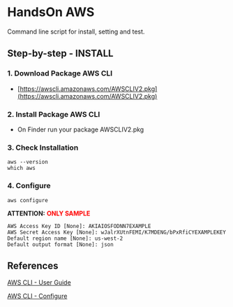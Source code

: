 # HandsOn AWS

Command line script for install, setting and test.


## Step-by-step - INSTALL

### 1. Download Package AWS CLI


- [https://awscli.amazonaws.com/AWSCLIV2.pkg](https://awscli.amazonaws.com/AWSCLIV2.pkg)


### 2. Install Package AWS CLI

- On Finder run your package AWSCLIV2.pkg

### 3. Check Installation

```
aws --version
which aws
```

### 4. Configure


```
aws configure
```

**ATTENTION:** <b style="color:red;">ONLY SAMPLE</b>

```
AWS Access Key ID [None]: AKIAIOSFODNN7EXAMPLE
AWS Secret Access Key [None]: wJalrXUtnFEMI/K7MDENG/bPxRfiCYEXAMPLEKEY
Default region name [None]: us-west-2
Default output format [None]: json
```

## References


[AWS CLI - User Guide](https://docs.aws.amazon.com/pt_br/cli/latest/userguide/cli-chap-welcome.html)

[AWS CLI - Configure](https://docs.aws.amazon.com/pt_br/cli/latest/userguide/cli-configure-quickstart.html)